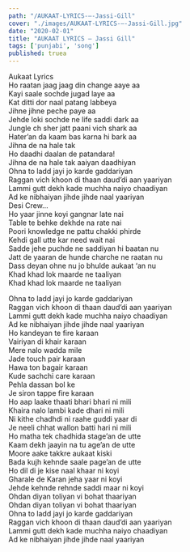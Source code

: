 ```yaml
---
path: "/AUKAAT-LYRICS-–-Jassi-Gill"
cover: "./images/AUKAAT-LYRICS-–-Jassi-Gill.jpg"
date: "2020-02-01"
title: "AUKAAT LYRICS – Jassi Gill"
tags: ['punjabi', 'song']
published: truea
---
```

  
Aukaat Lyrics  
Ho raatan jaag jaag din change aaye aa  
Kayi saale sochde jugad laye aa  
Kat ditti dor naal patang labbeya  
Jihne jihne peche paye aa  
Jehde loki sochde ne life saddi dark aa  
Jungle ch sher jatt paani vich shark aa  
Hater’an da kaam bas karna hi bark aa  
Jihna de na hale tak  
Ho daadhi daalan de patandara!  
Jihna de na hale tak aaiyan daadhiyan  
Ohna to ladd jayi jo karde gaddariyan  
Raggan vich khoon di thaan daud’di aan yaariyan  
Lammi gutt dekh kade muchha naiyo chaadiyan  
Ad ke nibhaiyan jihde jihde naal yaariyan  
Desi Crew…  
Ho yaar jinne koyi gangnar late nai  
Table te behke dekhde na rate nai  
Poori knowledge ne pattu chakki phirde  
Kehdi gall utte kar need wait nai  
Sadde jehe puchde ne saddiyan hi baatan nu  
Jatt de yaaran de hunde charche ne raatan nu  
Dass deyan ohne nu jo bhulde aukaat ‘an nu  
Khad khad lok maarde ne taaliyan  
Khad khad lok maarde ne taaliyan  
  
  
  
  
  
  
Ohna to ladd jayi jo karde gaddariyan  
Raggan vich khoon di thaan daud’di aan yaariyan  
Lammi gutt dekh kade muchha naiyo chaadiyan  
Ad ke nibhaiyan jihde jihde naal yaariyan  
Ho kandeyan te fire karaan  
Vairiyan di khair karaan  
Mere nalo wadda mile  
Jade touch pair karaan  
Hawa ton bagair karaan  
Kude sachchi care karaan  
Pehla dassan bol ke  
Je siron tappe fire karaan  
Ho aap laake thaati bhari bhari ni mili  
Khaira nalo lambi kade dhari ni mili  
Ni kithe chadhdi ni raahe guddi yaar di  
Je neeli chhat wallon batti hari ni mili  
Ho matha tek chadhida stage’an de utte  
Kaam dekh jaayin na tu age’an de utte  
Moore aake takkre aukaat kiski  
Bada kujh kehnde saale page’an de utte  
Ho dil di je kise naal khaar ni koyi  
Gharale de Karan jeha yaar ni koyi  
Jehde kehnde rehnde saddi maar ni koyi  
Ohdan diyan toliyan vi bohat thaariyan  
Ohdan diyan toliyan vi bohat thaariyan  
Ohna to ladd jayi jo karde gaddariyan  
Raggan vich khoon di thaan daud’di aan yaariyan  
Lammi gutt dekh kade muchha naiyo chaadiyan  
Ad ke nibhaiyan jihde jihde naal yaariyan  
